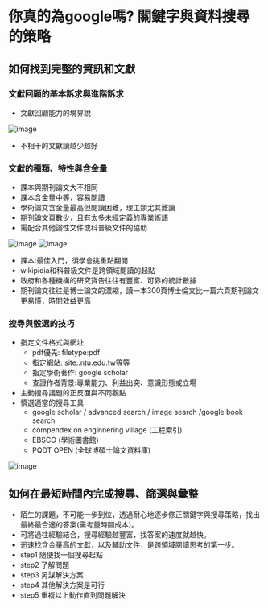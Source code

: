 # 你真的為google嗎? 關鍵字與資料搜尋的策略
## 如何找到完整的資訊和文獻
### 文獻回顧的基本訴求與進階訴求
* 文獻回顧能力的境界說

![image](https://user-images.githubusercontent.com/62127656/156908386-c74f72d6-dd31-47b4-8ff0-d17ee77ba563.png)

* 不相干的文獻讀越少越好
### 文獻的種類、特性與含金量
* 課本與期刊論文大不相同
* 課本含金量中等，容易閱讀
* 學術論文含金量最高但閱讀困難，理工類尤其難讀
* 期刊論文頁數少，且有太多未經定義的專業術語
* 需配合其他論性文件或科普級文件的協助

![image](https://user-images.githubusercontent.com/62127656/156909317-c99596cb-8550-4145-85c1-7ca689255312.png)
![image](https://user-images.githubusercontent.com/62127656/156909383-48c5dd77-dc2a-474c-94fd-5dedcaab96b3.png)

* 課本:最佳入門，須學會挑重點翻閱
* wikipidia和科普級文件是跨領域閱讀的起點
* 政府和各種機構的研究寶告往往有豐富、可靠的統計數據
* 期刊論文往往是博士論文的濃縮，讀一本300頁博士倫文比一篇六頁期刊論文更易懂，時間效益更高
### 搜尋與骰選的技巧
* 指定文件格式與網址
   * pdf優先: filetype:pdf
   * 指定網站: site:.ntu.edu.tw等等
   * 指定學術著作: google scholar
   * 查證作者背景:專業能力、利益出突、意識形態或立場
* 主動搜尋議題的正反面與不同觀點
* 慎選適當的搜尋工具
   * google scholar / advanced search / image search /google book search
   * compendex on enginnering village (工程索引)
   * EBSCO (學術圖書館)
   * PQDT OPEN (全球博碩士論文資料庫)

![image](https://user-images.githubusercontent.com/62127656/156909702-94b249e6-7bc3-4713-b0a3-4d1bb0f01c42.png)

## 如何在最短時間內完成搜尋、篩選與彙整
* 陌生的課題，不可能一步到位，透過耐心地逐步修正關鍵字與搜尋策略，找出最終最合適的答案(需考量時間成本)。
* 可將過往經驗結合，搜尋經驗越豐富，找答案的速度就越快。
* 迅速找含金量高的文獻，以及輔助文件，是跨領域閱讀思考的第一步。
* step1 隨便找一個搜尋起點
* step2 了解問題
* step3 另謀解決方案
* step4 其他解決方案是可行
* step5 重複以上動作直到問題解決
